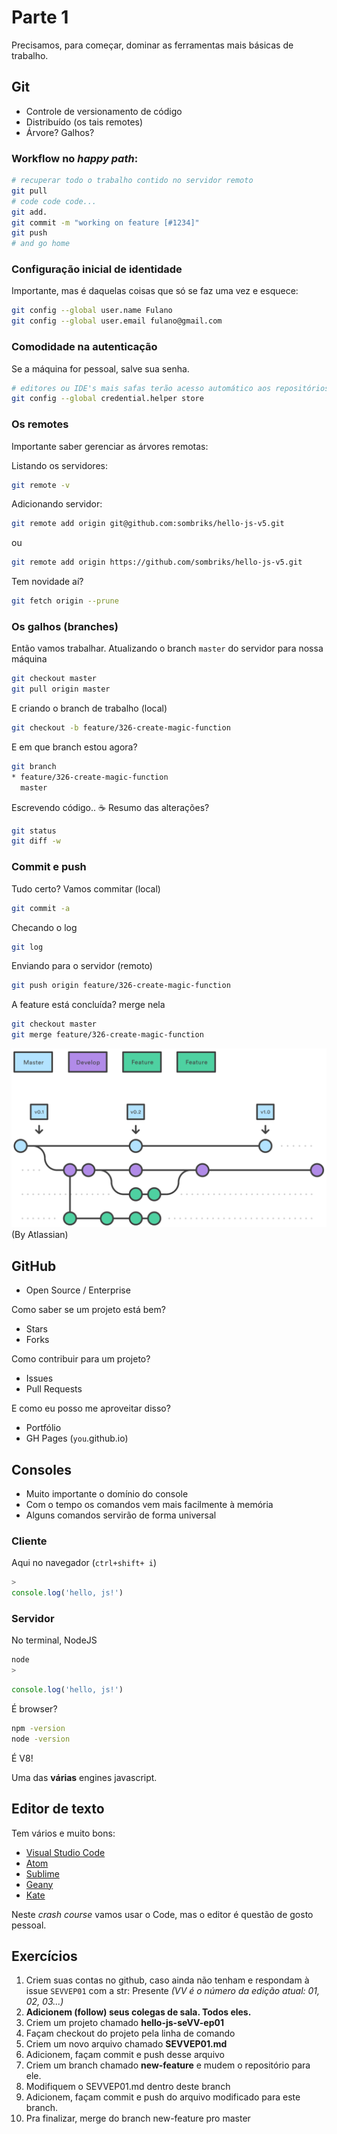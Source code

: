 # Parte 1

Precisamos, para começar, dominar as ferramentas mais básicas de trabalho.

## Git

* Controle de versionamento de código
* Distribuído (os tais remotes)
* Árvore? Galhos?

### Workflow no *happy path*:

```bash
# recuperar todo o trabalho contido no servidor remoto
git pull
# code code code...
git add.
git commit -m "working on feature [#1234]"
git push
# and go home
```

### Configuração inicial de identidade

Importante, mas é daquelas coisas que só se faz uma vez e esquece:

```bash
git config --global user.name Fulano
git config --global user.email fulano@gmail.com
```

### Comodidade na autenticação

Se a máquina for pessoal, salve sua senha.

```bash
# editores ou IDE's mais safas terão acesso automático aos repositórios agora
git config --global credential.helper store
```

### Os remotes

Importante saber gerenciar as árvores remotas:

Listando os servidores:

```bash
git remote -v
```

Adicionando servidor:

```bash
git remote add origin git@github.com:sombriks/hello-js-v5.git
```
ou

```bash
git remote add origin https://github.com/sombriks/hello-js-v5.git
```

Tem novidade aí?

```bash
git fetch origin --prune
```

### Os galhos (branches)

Então vamos trabalhar. Atualizando o branch `master` do servidor para nossa máquina

```bash
git checkout master
git pull origin master
```

E criando o branch de trabalho (local)

```bash
git checkout -b feature/326-create-magic-function
```

E em que branch estou agora?

```bash
git branch
* feature/326-create-magic-function
  master
```

Escrevendo código.. :coffee:
Resumo das alterações?

```bash
git status
git diff -w
```

### Commit e push

Tudo certo? Vamos commitar (local)

```bash
git commit -a
```
Checando o log

```bash
git log
```
Enviando para o servidor (remoto)

```bash
git push origin feature/326-create-magic-function
```

A feature está concluída? merge nela

```bash
git checkout master
git merge feature/326-create-magic-function
```


![gitflow-atlassian](img/gitflow.svg)
(By Atlassian)

## GitHub

* Open Source / Enterprise

Como saber se um projeto está bem?

* Stars
* Forks

Como contribuir para um projeto?

* Issues
* Pull Requests

E como eu posso me aproveitar disso?

* Portfólio
* GH Pages (`you`.github.io)

## Consoles

- Muito importante o domínio do console
- Com o tempo os comandos vem mais facilmente à memória
- Alguns comandos servirão de forma universal

### Cliente

Aqui no navegador (`ctrl+shift+ i`)

```javascript
>
console.log('hello, js!')
```

### Servidor

No terminal, NodeJS

```bash
node
>
```

```javascript
console.log('hello, js!')
```

É browser?

```bash
npm -version
node -version
```

É V8!

Uma das **várias** engines javascript.

## Editor de texto

Tem vários e muito bons:

- [Visual Studio Code](https://code.visualstudio.com/)
- [Atom](https://atom.io/)
- [Sublime](https://www.sublimetext.com/)
- [Geany](https://www.geany.org/)
- [Kate](https://kate-editor.org/)

Neste *crash course* vamos usar o Code, mas o editor é questão de gosto pessoal.

## Exercícios

1. Criem suas contas no github, caso ainda não tenham e respondam à issue `SEVVEP01` com a str: Presente
_(VV é o número da edição atual: 01, 02, 03...)_
2. **Adicionem (follow) seus colegas de sala. Todos eles.**
3. Criem um projeto chamado **hello-js-seVV-ep01**
4. Façam checkout do projeto pela linha de comando
5. Criem um novo arquivo chamado **SEVVEP01.md**
6. Adicionem, façam commit e push desse arquivo
7. Criem um branch chamado **new-feature** e mudem o repositório para ele.
8. Modifiquem o SEVVEP01.md dentro deste branch
9. Adicionem, façam commit e push do arquivo modificado para este branch.
10. Pra finalizar, merge do branch new-feature pro master
